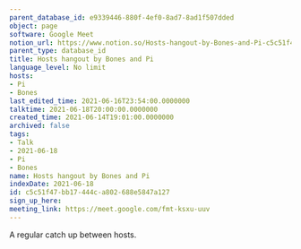 ```yaml
---
parent_database_id: e9339446-880f-4ef0-8ad7-8ad1f507dded
object: page
software: Google Meet
notion_url: https://www.notion.so/Hosts-hangout-by-Bones-and-Pi-c5c51f47bb17444ca802688e5847a127
parent_type: database_id
title: Hosts hangout by Bones and Pi
language_level: No limit
hosts:
- Pi
- Bones
last_edited_time: 2021-06-16T23:54:00.0000000
talktime: 2021-06-18T20:00:00.0000000
created_time: 2021-06-14T19:01:00.0000000
archived: false
tags:
- Talk
- 2021-06-18
- Pi
- Bones
name: Hosts hangout by Bones and Pi
indexDate: 2021-06-18
id: c5c51f47-bb17-444c-a802-688e5847a127
sign_up_here: 
meeting_link: https://meet.google.com/fmt-ksxu-uuv
---
```


A regular catch up between hosts.


